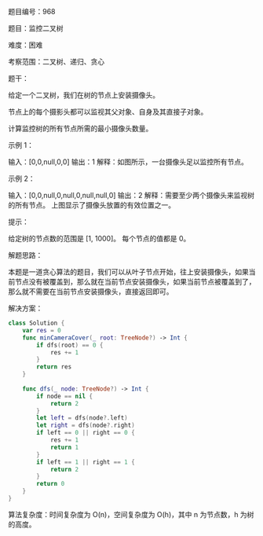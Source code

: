 题目编号：968

题目：监控二叉树

难度：困难

考察范围：二叉树、递归、贪心

题干：

给定一个二叉树，我们在树的节点上安装摄像头。

节点上的每个摄影头都可以监视其父对象、自身及其直接子对象。

计算监控树的所有节点所需的最小摄像头数量。

示例 1：

输入：[0,0,null,0,0]
输出：1
解释：如图所示，一台摄像头足以监控所有节点。

示例 2：

输入：[0,0,null,0,null,0,null,null,0]
输出：2
解释：需要至少两个摄像头来监视树的所有节点。 上图显示了摄像头放置的有效位置之一。

提示：

给定树的节点数的范围是 [1, 1000]。
每个节点的值都是 0。

解题思路：

本题是一道贪心算法的题目，我们可以从叶子节点开始，往上安装摄像头，如果当前节点没有被覆盖到，那么就在当前节点安装摄像头，如果当前节点被覆盖到了，那么就不需要在当前节点安装摄像头，直接返回即可。

解决方案：

```swift
class Solution {
    var res = 0
    func minCameraCover(_ root: TreeNode?) -> Int {
        if dfs(root) == 0 {
            res += 1
        }
        return res
    }
    
    func dfs(_ node: TreeNode?) -> Int {
        if node == nil {
            return 2
        }
        let left = dfs(node?.left)
        let right = dfs(node?.right)
        if left == 0 || right == 0 {
            res += 1
            return 1
        }
        if left == 1 || right == 1 {
            return 2
        }
        return 0
    }
}
```

算法复杂度：时间复杂度为 O(n)，空间复杂度为 O(h)，其中 n 为节点数，h 为树的高度。